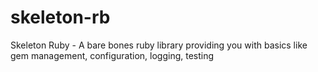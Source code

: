 # skeleton-rb
Skeleton Ruby - A bare bones ruby library providing you with basics like gem management, configuration, logging, testing
